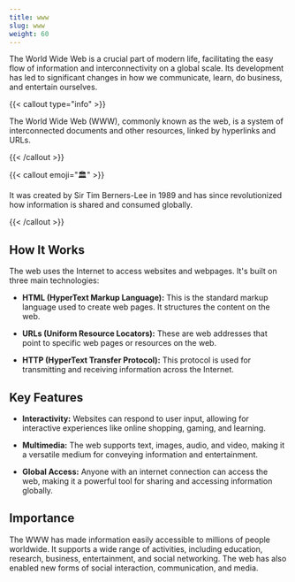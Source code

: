 ```yaml
---
title: www
slug: www
weight: 60
---
```


The World Wide Web is a crucial part of modern life, facilitating the easy flow of information and interconnectivity on a global scale. Its development has led to significant changes in how we communicate, learn, do business, and entertain ourselves.

{{< callout type="info" >}}

The World Wide Web (WWW), commonly known as the web, is a system of interconnected documents and other resources, linked by hyperlinks and URLs. 

{{< /callout >}}

{{< callout emoji="🏛️" >}}

It was created by Sir Tim Berners-Lee in 1989 and has since revolutionized how information is shared and consumed globally.

{{< /callout >}}

## How It Works

The web uses the Internet to access websites and webpages. It's built on three main technologies:

- **HTML (HyperText Markup Language):** This is the standard markup language used to create web pages. It structures the content on the web.

- **URLs (Uniform Resource Locators):** These are web addresses that point to specific web pages or resources on the web.

- **HTTP (HyperText Transfer Protocol):** This protocol is used for transmitting and receiving information across the Internet.

## Key Features

- **Interactivity:** Websites can respond to user input, allowing for interactive experiences like online shopping, gaming, and learning.

- **Multimedia:** The web supports text, images, audio, and video, making it a versatile medium for conveying information and entertainment.

- **Global Access:** Anyone with an internet connection can access the web, making it a powerful tool for sharing and accessing information globally.

## Importance

The WWW has made information easily accessible to millions of people worldwide. It supports a wide range of activities, including education, research, business, entertainment, and social networking. The web has also enabled new forms of social interaction, communication, and media.

